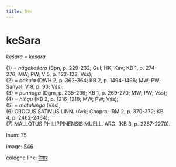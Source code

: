 ```yaml
---
title: केशर
---
```


# keSara

<i>keśara = kesara</i>  <div n="P" />(1) = <i>nāgakeśara</i> (Bpn, p. 229-232; Gul; HK; Kav; KB 1, p. 274- <div n="lb" />276; MW; PW; V 5, p. 122-123; Vśs); <div n="P" />(2) = <i>bakula</i> (DWH 2, p. 362-364; KB 2, p. 1494-1496; MW; PW; <div n="lb" />Sanyal; V 8, p. 93; Vśs); <div n="P" />(3) = <i>punnāga</i> (Dgm, p. 235-236; KB 1, p. 269-270; MW; PW; Vśs); <div n="P" />(4) = <i>hiṅgu</i> (KB 2, p. 1216-1218; MW; PW; Vśs); <div n="P" />(5) = <i>mātuluṅga</i> (Vśs); <div n="P" />(6) <bot>CROCUS SATIVUS LINN.</bot> (Avk; Chopra; IRM 2, p. 370-372; KB <div n="lb" />4, p. 2462-2464); <div n="P" />(7) <bot>MALLOTUS PHILIPPINENSIS MUELL. ARG.</bot> (KB 3, p. 2267-2270).

lnum: 75

image: [546](https://www.sanskrit-lexicon.uni-koeln.de/scans/csl-apidev/servepdf.php?dict=snp&page=546)

cologne link: [केशर](https://sanskrit-lexicon.uni-koeln.de/scans/csl-apidev/getword.php?dict=snp&key=केशर)

